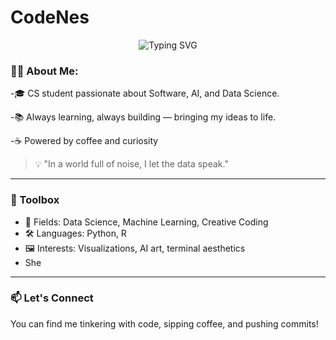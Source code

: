 # CodeNes

 <!-- Geniş terminal havası: siyah zemin, yeşil yazı, esprili satırlar -->
<p align="center">
  <img src="https://readme-typing-svg.demolab.com?font=Fira+Code&size=28&duration=3000&pause=1000&color=00FF00&background=000000&center=true&vCenter=true&width=1000&height=150&lines=Hello%2C+Git+Universe!;I+am+Nes+%F0%9F%92%BB;Code%2C+Visualize%2C+Repeat.;Welcome+to+my+terminal+playground." alt="Typing SVG" />
</p>


### 🙋‍♀️ About Me:
-🎓 CS student passionate about Software, AI, and Data Science.

-📚 Always learning, always building — bringing my ideas to life.

-☕ Powered by coffee and curiosity
  
> 💡 "In a world full of noise, I let the data speak."

---

### 🔧 Toolbox
- 🧠 Fields: Data Science, Machine Learning, Creative Coding  
- 🛠️ Languages: Python, R  
- 🖼️ Interests: Visualizations, AI art, terminal aesthetics  
- She

---

### 📫 Let's Connect
You can find me tinkering with code, sipping coffee, and pushing commits!
